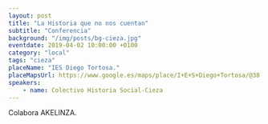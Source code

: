 ```yaml
---
layout: post
title: "La Historia que no nos cuentan"
subtitle: "Conferencia"
background: "/img/posts/bg-cieza.jpg"
eventdate: 2019-04-02 10:00:00 +0100
category: "local"
tags: "cieza"
placeName: "IES Diego Tortosa."
placeMapsUrl: https://www.google.es/maps/place/I+E+S+Diego+Tortosa/@38.2368131,-1.4261547,17z/data=!4m5!3m4!1s0xd646c38df066887:0x283771aea428ede2!8m2!3d38.2408093!4d-1.4169523?hl=en
speakers:
    - name: Colectivo Historia Social-Cieza
---
```


Colabora AKELINZA.